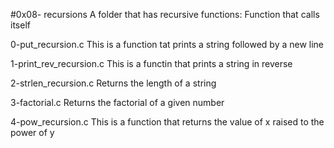 #0x08- recursions
A folder that has recursive functions: Function that calls itself

0-put_recursion.c 
This is a function tat prints a string followed by a new line

1-print_rev_recursion.c
This is a functin that prints a string in reverse

2-strlen_recursion.c
Returns the length of a string

3-factorial.c
Returns the factorial of a given number

4-pow_recursion.c
This is a function that returns the value of x raised to the power of y
